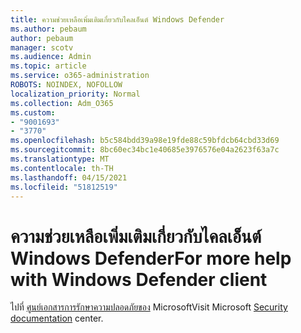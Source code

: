 ```yaml
---
title: ความช่วยเหลือเพิ่มเติมเกี่ยวกับไคลเอ็นต์ Windows Defender
ms.author: pebaum
author: pebaum
manager: scotv
ms.audience: Admin
ms.topic: article
ms.service: o365-administration
ROBOTS: NOINDEX, NOFOLLOW
localization_priority: Normal
ms.collection: Adm_O365
ms.custom:
- "9001693"
- "3770"
ms.openlocfilehash: b5c584bdd39a98e19fde88c59bfdcb64cbd33d69
ms.sourcegitcommit: 8bc60ec34bc1e40685e3976576e04a2623f63a7c
ms.translationtype: MT
ms.contentlocale: th-TH
ms.lasthandoff: 04/15/2021
ms.locfileid: "51812519"
---
```

# <a name="for-more-help-with-windows-defender-client"></a><span data-ttu-id="6eae2-102">ความช่วยเหลือเพิ่มเติมเกี่ยวกับไคลเอ็นต์ Windows Defender</span><span class="sxs-lookup"><span data-stu-id="6eae2-102">For more help with Windows Defender client</span></span>

<span data-ttu-id="6eae2-103">ไปที่ [ศูนย์เอกสารการรักษาความปลอดภัยของ](https://docs.microsoft.com/security/#pivot=products&panel=products1) Microsoft</span><span class="sxs-lookup"><span data-stu-id="6eae2-103">Visit Microsoft [Security documentation](https://docs.microsoft.com/security/#pivot=products&panel=products1) center.</span></span>